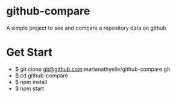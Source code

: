 # github-compare
A simple project to see and compare a repository data on github

# Get Start
- $ git clone git@github.com:marianathyelle/github-compare.git
- $ cd github-compare
- $ npm install
- $ npm start
